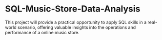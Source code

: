 # SQL-Music-Store-Data-Analysis
This project will provide a practical opportunity to apply SQL skills in a real-world scenario, offering valuable insights into the operations and performance of a online music store.
